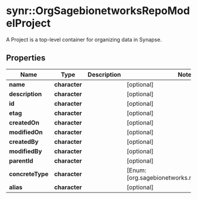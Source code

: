 # synr::OrgSagebionetworksRepoModelProject

A Project is a top-level container for organizing data in Synapse.

## Properties
Name | Type | Description | Notes
------------ | ------------- | ------------- | -------------
**name** | **character** |  | [optional] 
**description** | **character** |  | [optional] 
**id** | **character** |  | [optional] 
**etag** | **character** |  | [optional] 
**createdOn** | **character** |  | [optional] 
**modifiedOn** | **character** |  | [optional] 
**createdBy** | **character** |  | [optional] 
**modifiedBy** | **character** |  | [optional] 
**parentId** | **character** |  | [optional] 
**concreteType** | **character** |  | [Enum: [org.sagebionetworks.repo.model.Project]] 
**alias** | **character** |  | [optional] 


